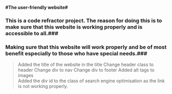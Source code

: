 **#The user-friendly website#**

### This is a code refractor project. The reason for doing this is to make sure that this website is working properly and is accessible to all.###

### Making sure that this website will work properly and be of most benefit especially to those who have special needs.###

> Added the title of the website in the title
> Change header class to header
> Change div to nav
> Change div to footer
> Added alt tags to images  
> Added the div id to the class of search engine optimisation as the link is not working properly.